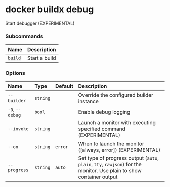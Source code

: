 # docker buildx debug

<!---MARKER_GEN_START-->
Start debugger (EXPERIMENTAL)

### Subcommands

| Name                             | Description   |
|:---------------------------------|:--------------|
| [`build`](buildx_debug_build.md) | Start a build |


### Options

| Name            | Type     | Default | Description                                                                                                         |
|:----------------|:---------|:--------|:--------------------------------------------------------------------------------------------------------------------|
| `--builder`     | `string` |         | Override the configured builder instance                                                                            |
| `-D`, `--debug` | `bool`   |         | Enable debug logging                                                                                                |
| `--invoke`      | `string` |         | Launch a monitor with executing specified command (EXPERIMENTAL)                                                    |
| `--on`          | `string` | `error` | When to launch the monitor ([always, error]) (EXPERIMENTAL)                                                         |
| `--progress`    | `string` | `auto`  | Set type of progress output (`auto`, `plain`, `tty`, `rawjson`) for the monitor. Use plain to show container output |


<!---MARKER_GEN_END-->

